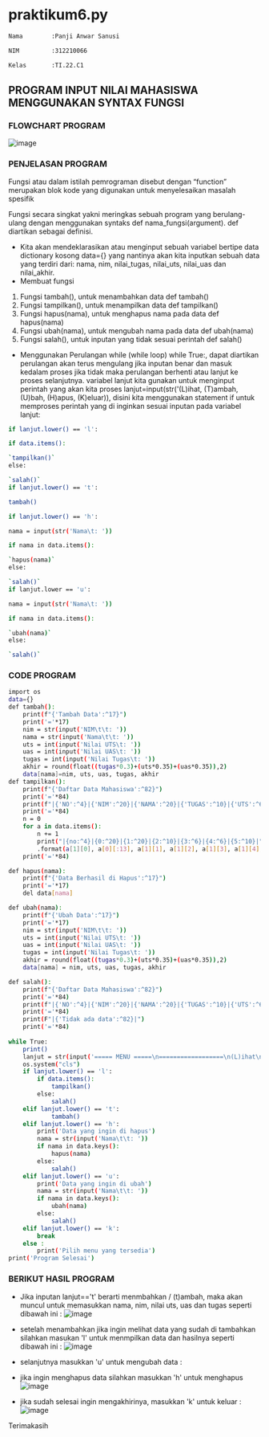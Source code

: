 # praktikum6.py
```bash
Nama        :Panji Anwar Sanusi

NIM         :312210066

Kelas       :TI.22.C1
```

## PROGRAM INPUT NILAI MAHASISWA MENGGUNAKAN SYNTAX FUNGSI

### FLOWCHART PROGRAM
![image](screenshot/2.png)

### PENJELASAN PROGRAM
Fungsi atau dalam istilah pemrograman disebut dengan “function” merupakan blok kode yang digunakan untuk menyelesaikan masalah spesifik

Fungsi secara singkat yakni meringkas sebuah program yang berulang-ulang dengan menggunakan syntaks def nama_fungsi(argument). def diartikan sebagai definisi.

- Kita akan mendeklarasikan atau menginput sebuah variabel bertipe data dictionary kosong data={} yang nantinya akan kita inputkan sebuah data yang terdiri dari: nama, nim, nilai_tugas, nilai_uts, nilai_uas dan nilai_akhir.
- Membuat fungsi
1. Fungsi tambah(), untuk menambahkan data def tambah()
2. Fungsi tampilkan(), untuk menampilkan data def tampilkan()
3. Fungsi hapus(nama), untuk menghapus nama pada data def hapus(nama)
4. Fungsi ubah(nama), untuk mengubah nama pada data def ubah(nama)
5. Fungsi salah(), untuk inputan yang tidak sesuai perintah def salah()
- Menggunakan Perulangan while (while loop) while True:, dapat diartikan perulangan akan terus mengulang jika inputan benar dan masuk kedalam proses jika tidak maka perulangan berhenti atau lanjut ke proses selanjutnya. variabel lanjut kita gunakan untuk menginput perintah yang akan kita proses lanjut=input(str('(L)ihat, (T)ambah, (U)bah, (H)apus, (K)eluar)), disini kita menggunakan statement if untuk memproses perintah yang di inginkan sesuai inputan pada variabel lanjut:
```bash
if lanjut.lower() == 'l':

if data.items():

`tampilkan()`
else:

`salah()`
if lanjut.lower() == 't':

tambah()

if lanjut.lower() == 'h':

nama = input(str('Nama\t: '))

if nama in data.items():

`hapus(nama)`
else:

`salah()`
if lanjut.lower == 'u':

nama = input(str('Nama\t: '))

if nama in data.items():

`ubah(nama)`
else:

`salah()`
```
### CODE PROGRAM

```bash
import os
data={}
def tambah():
    print(f"{'Tambah Data':^17}")
    print('='*17)
    nim = str(input('NIM\t\t: '))
    nama = str(input('Nama\t\t: '))
    uts = int(input('Nilai UTS\t: '))
    uas = int(input('Nilai UAS\t: '))
    tugas = int(input('Nilai Tugas\t: '))
    akhir = round(float((tugas*0.3)+(uts*0.35)+(uas*0.35)),2)
    data[nama]=nim, uts, uas, tugas, akhir
def tampilkan():
    print(f"{'Daftar Data Mahasiswa':^82}")
    print('='*84)
    print(f"|{'NO':^4}|{'NIM':^20}|{'NAMA':^20}|{'TUGAS':^10}|{'UTS':^6}|{'UAS':^6}|{'AKHIR':^10}|")
    print('='*84)
    n = 0
    for a in data.items():
        n += 1
        print("|{no:^4}|{0:^20}|{1:^20}|{2:^10}|{3:^6}|{4:^6}|{5:^10}|"
        .format(a[1][0], a[0][:13], a[1][1], a[1][2], a[1][3], a[1][4], no = n))
    print('='*84)

def hapus(nama):
    print(f"{'Data Berhasil di Hapus':^17}")
    print('='*17)
    del data[nama]

def ubah(nama):
    print(f"{'Ubah Data':^17}")
    print('='*17)
    nim = str(input('NIM\t\t: ')) 
    uts = int(input('Nilai UTS\t: '))
    uas = int(input('Nilai UAS\t: '))
    tugas = int(input('Nilai Tugas\t: '))
    akhir = round(float((tugas*0.3)+(uts*0.35)+(uas*0.35)),2)
    data[nama] = nim, uts, uas, tugas, akhir

def salah():
    print(f"{'Daftar Data Mahasiswa':^82}")
    print('='*84)
    print(f"|{'NO':^4}|{'NIM':^20}|{'NAMA':^20}|{'TUGAS':^10}|{'UTS':^6}|{'UAS':^6}|{'AKHIR':^10}|")
    print('='*84)
    print(F"|{'Tidak ada data':^82}|")
    print('='*84)
      
while True:
    print()
    lanjut = str(input('===== MENU =====\n==================\n(L)ihat\n(T)ambah\n(U)bah\n(H)apus\n(K)eluar\n===============\nPilihan : '))
    os.system("cls")
    if lanjut.lower() == 'l':
        if data.items():
            tampilkan()
        else:
            salah()
    elif lanjut.lower() == 't':
            tambah()
    elif lanjut.lower() == 'h':
        print('Data yang ingin di hapus')
        nama = str(input('Nama\t\t: '))
        if nama in data.keys():
            hapus(nama)
        else:
            salah()
    elif lanjut.lower() == 'u':
        print('Data yang ingin di ubah')
        nama = str(input('Nama\t\t: '))
        if nama in data.keys():
            ubah(nama)
        else:
            salah()
    elif lanjut.lower() == 'k':
        break
    else :
        print('Pilih menu yang tersedia')
print('Program Selesai') 
```
### BERIKUT HASIL PROGRAM
- Jika inputan lanjut=='t' berarti menmbahkan / (t)ambah, maka akan muncul untuk memasukkan nama, nim, nilai uts, uas dan tugas seperti dibawah ini :
![image](screenshot/tambah_1.png)

- setelah menambahkan jika ingin melihat data yang sudah di tambahkan silahkan masukan 'l' untuk menmpilkan data dan hasilnya seperti dibawah ini :
![image](screenshot/lihat_1.png)
- selanjutnya masukkan 'u' untuk mengubah data :
- jika ingin menghapus data silahkan masukkan 'h' untuk menghapus
![image](Screenshot/hapus_1.png)
- jika sudah selesai ingin mengakhirinya, masukkan 'k' untuk keluar :
![image](screenshot/keluar_1.png)








Terimakasih
